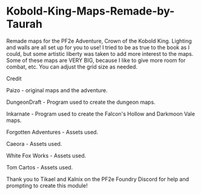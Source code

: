 # Kobold-King-Maps-Remade-by-Taurah
Remade maps for the PF2e Adventure, Crown of the Kobold King. Lighting and walls are all set up for you to use! I tried to be as true to the book as I could, but some artistic liberty was taken to add more interest to the maps. 
Some of these maps are VERY BIG, because I like to give more room for combat, etc. You can adjust the grid size as needed. 

Credit
<p>Paizo - original maps and the adventure.
<p>DungeonDraft - Program  used to create the dungeon maps.
<p>Inkarnate - Program used to create the Falcon's Hollow and Darkmoon Vale maps.
<p>Forgotten Adventures - Assets used.
<p>Caeora - Assets used.
<p>White Fox Works - Assets used.
<p>Tom Cartos - Assets used.</p>


Thank you to Tikael and Kalnix on the PF2e Foundry Discord for help and prompting to create this module!
